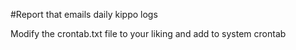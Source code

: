 #Report that emails daily kippo logs 

Modify the crontab.txt file to your liking and add to system crontab


